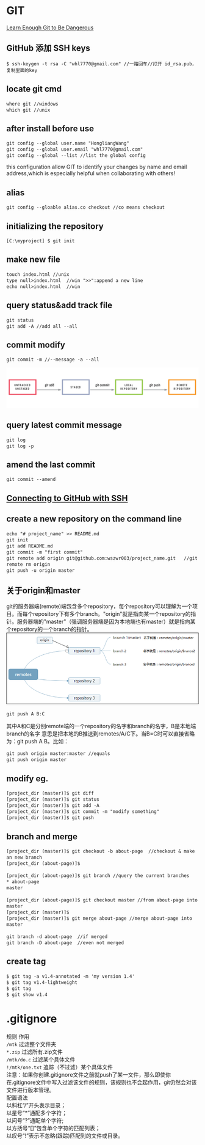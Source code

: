 # GIT
[Learn Enough Git to Be Dangerous](https://www.learnenough.com/git-tutorial?single_page=1#cha-1_footnote-4)
## GitHub 添加 SSH keys
```
$ ssh-keygen -t rsa -C "whl7770@gmail.com" //一路回车//打开 id_rsa.pub，复制里面的key
```
## locate git cmd
```
where git //windows
which git //unix
```
## after install before use
```
git config --global user.name "HongliangWang"
git config --global user.email "whl7770@gmail.com"
git config --global --list //list the global config
```
this configuration allow GIT to identify your changes by name and email address,which is especially helpful when collaborating with others!
## alias
```
git config --gloable alias.co checkout //co means checkout
```
## initializing the repository
```
[C:\myproject] $ git init
```
## make new file
```
touch index.html //unix
type null>index.html  //win ">>":append a new line
echo null>index.html  //win
```
## query status&add track file
```
git status
git add -A //add all --all
```
## commit modify
```
git commit -m //--message -a --all
```
![](./src/git_status_sequence.png)
## query latest commit message
```
git log
git log -p
```
## amend the last commit
```
git commit --amend
```
## [Connecting to GitHub with SSH](https://help.github.com/en/articles/connecting-to-github-with-ssh)

## create a new repository on the command line
```
echo "# project_name" >> README.md
git init
git add README.md
git commit -m "first commit"
git remote add origin git@github.com:wszwr003/project_name.git   //git remote rm origin
git push -u origin master
```
## 关于origin和master
git的服务器端(remote)端包含多个repository，每个repository可以理解为一个项目。而每个repository下有多个branch。"origin"就是指向某一个repository的指针。服务器端的"master"（强调服务器端是因为本地端也有master）就是指向某个repository的一个branch的指针。
![](./src/origin_master.png)
```
git push A B:C     
```
其中A和C是分别remote端的一个repository的名字和branch的名字，B是本地端branch的名字
意思是把本地的B推送到remotes/A/C下。当B=C时可以直接省略为：git push A B。比如：
```
git push origin master:master //equals
git push origin master
```

## modify eg.
```
[project_dir (master)]$ git diff
[project_dir (master)]$ git status
[project_dir (master)]$ git add -A
[project_dir (master)]$ git commit -m "modify something"
[project_dir (master)]$ git push
```
## branch and merge
```
[project_dir (master)]$ git checkout -b about-page  //checkout & make an new branch
[project_dir (about-page)]$

[project_dir (about-page)]$ git branch //query the current branches
* about-page
master

[project_dir (about-page)]$ git checkout master //from about-page into master
[project_dir (master)]$
[project_dir (master)]$ git merge about-page //merge about-page into master

git branch -d about-page  //if merged
git branch -D about-page  //even not merged
```
## create tag
```
$ git tag -a v1.4-annotated -m 'my version 1.4'
$ git tag v1.4-lightweight 
$ git tag
$ git show v1.4
```
# .gitignore
规则  作用  
`/mtk`    过滤整个文件夹  
`*.zip`   过滤所有.zip文件  
`/mtk/do.c`   过滤某个具体文件  
`!/mtk/one.txt`   追踪（不过滤）某个具体文件  
注意：如果你创建.gitignore文件之前就push了某一文件，那么即使你在.gitignore文件中写入过滤该文件的规则，该规则也不会起作用，git仍然会对该文件进行版本管理。  
配置语法  
以斜杠“/”开头表示目录；  
以星号“*”通配多个字符；  
以问号“?”通配单个字符;  
以方括号“[]”包含单个字符的匹配列表；  
以叹号“!”表示不忽略(跟踪)匹配到的文件或目录。  